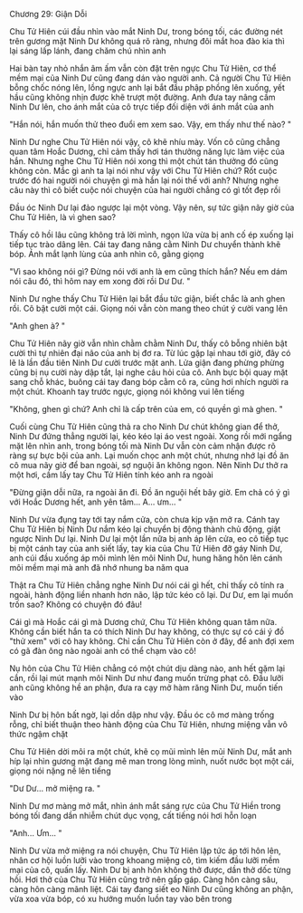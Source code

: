 




Chương 29: Giận Dỗi


Chu Tử Hiên cúi đầu nhìn vào mắt Ninh Dư, trong bóng tối, các đường nét trên gương mặt Ninh Dư không quá rõ ràng, nhưng đôi mắt hoa đào kia thì lại sáng lấp lánh, đang chăm chú nhìn anh

Hai bàn tay nhỏ nhắn âm ấm vẫn còn đặt trên ngực Chu Tử Hiên, cơ thể mềm mại của Ninh Dư cũng đang dán vào người anh. Cả người Chu Tử Hiên bỗng chốc nóng lên, lồng ngực anh lại bắt đầu phập phồng lên xuống, yết hầu cũng không nhịn được khẽ trượt một đường. Anh đưa tay nâng cầm Ninh Dư lên, cho ánh mắt của cô trực tiếp đối diện với ánh mắt của anh

"Hắn nói, hắn muốn thử theo đuổi em xem sao. Vậy, em thấy như thế nào? "

Ninh Dư nghe Chu Tử Hiên nói vậy, cô khẽ nhíu mày. Vốn cô cũng chẳng quan tâm Hoắc Dương, chỉ cảm thấy hơi tán thưởng năng lực làm việc của hắn. Nhưng nghe Chu Tử Hiên nói xong thì một chút tán thưởng đó cũng không còn. Mắc gì anh ta lại nói như vậy với Chu Tử Hiên chứ? Rốt cuộc trước đó hai người nói chuyện gì mà hắn lại nói thế với anh? Nhưng nghe câu này thì cô biết cuộc nói chuyện của hai người chẳng có gì tốt đẹp rồi

Đầu óc Ninh Dư lại đảo ngược lại một vòng. Vậy nên, sự tức giận nãy giờ của Chu Tử Hiên, là vì ghen sao?

Thấy cô hồi lâu cũng không trả lời mình, ngọn lửa vừa bị anh cố ép xuống lại tiếp tục trào dâng lên. Cái tay đang nâng cằm Ninh Dư chuyển thành khẽ bóp. Ánh mắt lạnh lùng của anh nhìn cô, gằng giọng

"Vì sao không nói gì? Đừng nói với anh là em cũng thích hắn? Nếu em dám nói câu đó, thì hôm nay em xong đời rồi Dư Dư. "

Ninh Dư nghe thấy Chu Tử Hiên lại bắt đầu tức giận, biết chắc là anh ghen rồi. Cô bật cười một cái. Giọng nói vẫn còn mang theo chút ý cười vang lên

"Anh ghen à? "

Chu Tử Hiên nãy giờ vẫn nhìn chằm chằm Ninh Dư, thấy cô bỗng nhiên bật cười thì tự nhiên đại não của anh bị đơ ra. Từ lúc gặp lại nhau tới giờ, đây có lẽ là lần đầu tiên Ninh Dư cười trước mặt anh. Lửa giận đang phừng phừng cũng bị nụ cười này dập tắt, lại nghe câu hỏi của cô. Anh bực bội quay mặt sang chỗ khác, buông cái tay đang bóp cằm cô ra, cũng hơi nhích người ra một chút. Khoanh tay trước ngực, giọng nói không vui lên tiếng

"Không, ghen gì chứ? Anh chỉ là cấp trên của em, có quyền gì mà ghen. "

Cuối cùng Chu Tử Hiên cũng thả ra cho Ninh Dư chút không gian để thở, Ninh Dư đứng thẳng người lại, kéo kéo lại áo vest ngoài. Xong rồi mới ngẩng mặt lên nhìn anh, trong bóng tối mà Ninh Dư vẫn còn cảm nhận được rõ ràng sự bực bội của anh. Lại muốn chọc anh một chút, nhưng nhớ lại đồ ăn cô mua nãy giờ để ban ngoài, sợ nguội ăn không ngon. Nên Ninh Dư thở ra một hơi, cầm lấy tay Chu Tử Hiên tính kéo anh ra ngoài



"Đừng giận dỗi nữa, ra ngoài ăn đi. Đồ ăn nguội hết bây giờ. Em chả có ý gì với Hoắc Dương hết, anh yên tâm... A... ưm... "

Ninh Dư vừa đụng tay tới tay nắm cửa, còn chưa kịp vặn mở ra. Cánh tay Chu Tử Hiên bị Ninh Dư nắm kéo lại chuyển bị động thành chủ động, giật ngược Ninh Dư lại. Ninh Dư lại một lần nữa bị anh áp lên cửa, eo cô tiếp tục bị một cánh tay của anh siết lấy, tay kia của Chu Tử Hiên đỡ gáy Ninh Dư, anh cúi đầu xuống áp môi mình lên môi Ninh Dư, hung hăng hôn lên cánh môi mềm mại mà anh đã nhớ nhung ba năm qua

Thật ra Chu Tử Hiên chẳng nghe Ninh Dư nói cái gì hết, chỉ thấy cô tính ra ngoài, hành động liền nhanh hơn não, lập tức kéo cô lại. Dư Dư, em lại muốn trốn sao? Không có chuyện đó đâu!

Cái gì mà Hoắc cái gì mà Dương chứ, Chu Tử Hiên không quan tâm nữa. Không cần biết hắn ta có thích Ninh Dư hay không, có thực sự có cái ý đồ "thử xem" với cô hay không. Chỉ cần Chu Tử Hiên còn ở đây, để anh đợi xem có gã đàn ông nào ngoài anh có thể chạm vào cô!

Nụ hôn của Chu Tử Hiên chẳng có một chút dịu dàng nào, anh hết gặm lại cắn, rồi lại mút mạnh môi Ninh Dư như đang muốn trừng phạt cô. Đầu lưỡi anh cũng không hề an phận, đưa ra cạy mở hàm răng Ninh Dư, muốn tiến vào

Ninh Dư bị hôn bất ngờ, lại dồn dập như vậy. Đầu óc cô mơ màng trống rỗng, chỉ biết thuận theo hành động của Chu Tử Hiên, nhưng miệng vẫn vô thức ngậm chặt

Chu Tử Hiên dời môi ra một chút, khẽ cọ mũi mình lên mũi Ninh Dư, mắt anh híp lại nhìn gương mặt đang mê man trong lòng mình, nuốt nước bọt một cái, giọng nói nặng nề lên tiếng

"Dư Dư... mở miệng ra. "

Ninh Dư mơ màng mở mắt, nhìn ánh mắt sáng rực của Chu Tử Hiền trong bóng tối đang dần nhiễm chút dục vọng, cất tiếng nói hơi hỗn loạn

"Anh... Ưm... "

Ninh Dư vừa mở miệng ra nói chuyện, Chu Tử Hiên lập tức áp tới hôn lên, nhân cơ hội luồn lưỡi vào trong khoang miệng cô, tìm kiếm đầu lưỡi mềm mại của cô, quấn lấy. Ninh Dư bị anh hôn không thở được, dần thở dốc từng hồi. Hơi thở của Chu Tử Hiên cũng trở nên gấp gáp. Càng hôn càng sâu, càng hôn càng mãnh liệt. Cái tay đang siết eo Ninh Dư cũng không an phận, vừa xoa vừa bóp, có xu hướng muốn luồn tay vào bên trong





